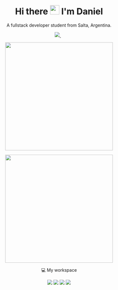 <h1 align='center'>
  Hi there <img src="https://user-images.githubusercontent.com/1303154/88677602-1635ba80-d120-11ea-84d8-d263ba5fc3c0.gif" width="30"> I'm Daniel
</h1>

<p align='center'>
  A fullstack developer student from Salta, Argentina.
</p>

<p align='center'>
  <a href="https://www.linkedin.com/in/daniel-alejandro-tejerina/">
    <img src="https://img.shields.io/badge/linkedin-%230077B5.svg?&style=for-the-badge&logo=linkedin&logoColor=white" />
  </a>&nbsp;&nbsp;
</p>

<p align='center'>
  <a href="#"><img src="https://github-readme-stats.vercel.app/api?username=Mettralla&show_icons=true&count_private=true&theme=midnight-purple" width="350"></a>
</p>

<p align='center'>
  <a href="#"><img src="https://github-readme-stats.vercel.app/api/top-langs/?username=mettralla&layout=compact&theme=midnight-purple" width="350"></a>
</p>


<p align='center'>
  💻 My workspace<br/><br/>
  <img src="https://img.shields.io/badge/Windows-0078D6?style=for-the-badge&logo=windows&logoColor=white" />
  <img src="https://img.shields.io/badge/Intel-Core_i5_7th-0071C5?style=for-the-badge&logo=intel&logoColor=white" />
  <img src="https://img.shields.io/badge/RAM-8GB-%230071C5.svg?&style=for-the-badge&logoColor=white" />
  <img src="https://img.shields.io/badge/nvidia-gt%20710-%2376B900.svg?&style=for-the-badge&logo=nvidia&logoColor=white" />
</p>

<!-- <details align='left'>
<summary>📃 Resume</summary>

  ## Education

📖 **Tecnicatura Superior en Artes Visuales y Diseño Grafico** (2018 - 2022)\
📍 **Escuela Provincial de Bellas Artes - Tomas Cabrera** - Salta, Argentina
<p align="left" >
  <a href="https://skillicons.dev">
    <img src="https://skillicons.dev/icons?i=ps,ai,blender,html,css">
  </a>
</p>


📖 **Tecnicatura Superior de Tecnologia Aplicada al Agro** (2022 - moment)\
📍 **Instituto Superior Politecnico de Cordoba** - Cordoba, Argentina
<p align="left" >
  <a href="https://skillicons.dev">
    <img src="https://skillicons.dev/icons?i=py,mysql,qt">
  </a>
</p>
  
 ## Courses

📖 **Curso de Introduccion a la Programacion con Python** (2021)\
📍 **Universidad Nacional de Salta** - Salta, Argentina
<p align="left" >
  <a href="https://skillicons.dev">
    <img src="https://skillicons.dev/icons?i=py,sqlite">
  </a>
</p>


📖 **Fullstack con Python** (2022)\
📍 **Agencia de Aprendizaje a lo Largo de la Vida** - Ciudad de Buenos Aires, Argentina
<p align="left" >
  <a href="https://skillicons.dev">
    <img src="https://skillicons.dev/icons?i=html,css,js,vue,py,mysql,django">
  </a>
</p>
  
📖 **Fullstack con Ruby on Rails** (2022 - moment)\
📍 **The Odin Project**
<p align="left" >
  <a href="https://skillicons.dev">
    <img src="https://skillicons.dev/icons?i=html,css,js,ruby,rails,postgresql">
  </a>
</p>
  
</details> -->
